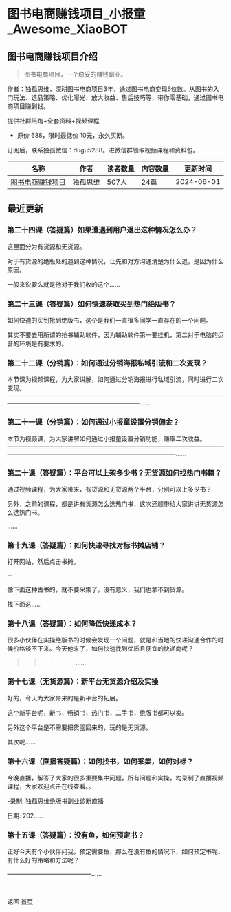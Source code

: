 # 图书电商赚钱项目_小报童_Awesome_XiaoBOT

## 图书电商赚钱项目介绍
> 图书电商项目，一个稳妥的赚钱副业。    
    
作者：独孤思维，深耕图书电商项目3年，通过图书电商变现6位数。从图书的入门玩法、选品策略、优化曝光、放大收益、售后技巧等，带你零基础，通过图书电商项目赚到钱。    
    
提供社群陪跑+全套资料+视频课程    
    
* 原价 688，限时最低价 10元，永久买断。    
    
订阅后，联系独孤微信：dugu5288。进微信群领取视频课程和资料包。  
  


|名称|作者|读者数量|内容数量|更新时间|
|---|---|---|---|---|
|[图书电商赚钱项目](https://xiaobot.net/p/dugu01?refer=0b133df9-27dc-423b-8101-639049001c13)|独孤思维|507人|24篇|2024-06-01|

## 最近更新
### 第二十四课（答疑篇）如果遭遇到用户退出这种情况怎么办？

这里面分为有货源和无货源。

对于有货源的绝版处的遇到这种情况，让先和对方沟通清楚为什么退，是因为什么原因。

一般来说要么就是他对于我们收的这个......

### 第二十三课（答疑篇）如何快速获取买到热门绝版书？

如何快速的买到抢到绝版书，这个是我们一直很多同学一直存在的一个问题。

其实不要去用所谓的抢书辅助软件，因为辅助软件第一要挂机，第二对于电脑的运营的环境是有要求的。

### 第二十二课（分销篇）：如何通过分销海报私域引流和二次变现？

本节课为视频课程，为大家讲解，如何通过分销海报进行私域引流，同时进行二次变现。——————————————————————————————————————————————————————————......

### 第二十一课（分销篇）：如何通过小报童设置分销佣金？

本节为视频课，为大家讲解如何通过小报童设置分销功能，赚取二次收益。————————————————————————————————————————————————————————————————......

### 第二十课（答疑篇）：平台可以上架多少书？无货源如何找热门书籍？

通过视频课程，为大家带来，有货源和无货源两个平台，分别可以上多少书？

另外，之前的课程，都是讲有货源怎么选热门书，这次还顺带给大家讲讲无货源怎么选热门书。

......

### 第十九课（答疑篇）：如何快速寻找对标书摊店铺？

打开网站，然后点击书摊。

\--

像下面这种古书的，就不要采集了，没有意义，我们也拿不到货源。

找下面这......

### 第十八课（答疑篇）：如何降低快递成本？

很多小伙伴在实操绝版书的时候会发现一个问题，就是和当地的快递沟通合作的时候价格谈不下来。今天他来了，如何快速找到优质且便宜的快递商呢？

>>>>......

### 第十七课（无货源篇）：新平台无货源介绍及实操

好的，今天为大家带来的是新平台的拓展。

这个新平台呢，新书，畅销书，热门书，二手书，绝版书都可以卖。

另外这个平台是不需要把货囤回来的，玩的是无货源。

其次呢......

### 第十六课（直播答疑篇）：如何找书，如何采集，如何对标？

今晚直播，解答了大家的很多重要集中问题，所有问题和实操，均录制了直播视频课程，大家欢迎点击在线查看。。

-录制: 独孤思维绝版书副业诊断直播

日期: 202......

### 第十五课（答疑篇）：没有鱼，如何预定书？

正好今天有个小伙伴问我，预定需要鱼，那么在没有鱼的情况下，如何预定书呢，有什么好的策略和方法呢？

——————————————......


<a href="https://github.com/Reno9527/awesome-xiaobot" style="color: white; text-decoration: none;">awesome-xiaobot</a>

返回 [首页](../README.md)
